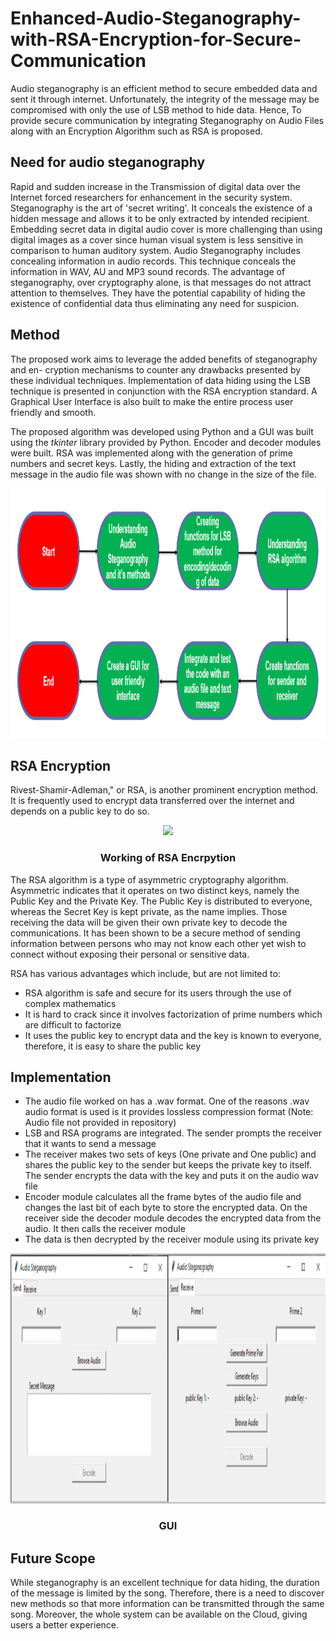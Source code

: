 # Enhanced-Audio-Steganography-with-RSA-Encryption-for-Secure-Communication

Audio steganography is an efficient method to secure embedded data and sent it through internet. Unfortunately, the integrity of the message may be compromised with only the use of LSB method to hide data.  Hence, To provide secure communication by integrating Steganography on Audio Files along with an Encryption Algorithm such as RSA is proposed.

## Need for audio steganography

Rapid and sudden increase in the Transmission of digital data over the Internet forced researchers for enhancement in the security system. Steganography is the art of 'secret
writing'. It conceals the existence of a hidden message and allows it to be only extracted by intended recipient. Embedding secret data in digital audio cover is more challenging than using digital images as a cover since human visual system is less sensitive in comparison to human auditory system. Audio Steganography includes concealing information
in audio records. This technique conceals the information in WAV, AU and MP3 sound records. The advantage of steganography, over cryptography alone, is that messages do not attract attention to themselves. They have the potential capability of hiding the existence of confidential data thus eliminating any need for suspicion.

## Method

The proposed work aims to leverage the added benefits of steganography and en- cryption mechanisms to counter any drawbacks presented by these individual techniques. Implementation of data hiding using the LSB technique is presented in conjunction with the RSA encryption standard. A Graphical User Interface is also built to make the entire process user friendly and smooth.

The proposed algorithm was developed using Python and a GUI was built using the *tkinter* library provided by Python. Encoder and decoder modules were built. RSA was implemented along with the generation of prime numbers and secret keys. Lastly, the hiding and extraction of the text message in the audio file was shown with no change in the size of the file.

<p align="center"><img src="https://github.com/Rohit04121998/Enhanced-Audio-Steganography-with-RSA-Encryption-for-Secure-Communication/blob/main/gallery/Design%20Methodology.png" height="400"></p>

## RSA Encryption

Rivest-Shamir-Adleman," or RSA, is another prominent encryption method. It is frequently used to encrypt data transferred over the internet and depends on a public key to do so.

<p align="center"><img src="https://sectigostore.com/blog/wp-content/uploads/2020/06/how-rsa-works.png" height="400"></p>

### <p align="center">Working of RSA Encrpytion</p>

The RSA algorithm is a type of asymmetric cryptography algorithm. Asymmetric indicates that it operates on two distinct keys, namely the Public Key and the Private Key. The Public Key is distributed to everyone, whereas the Secret Key is kept private, as the name implies. Those receiving the data will be given their own private key to decode the communications. It has been shown to be a secure method of sending information between persons who may not know each other yet wish to connect without exposing their personal or sensitive data.

RSA has various advantages which include, but are not limited to:

* RSA algorithm is safe and secure for its users through the use of complex mathematics
* It is hard to crack since it involves factorization of prime numbers which are difficult to factorize
* It uses the public key to encrypt data and the key is known to everyone, therefore, it is easy to share the public key

## Implementation

* The audio file worked on has a .wav format. One of the reasons .wav audio format is used is it provides lossless compression format (Note: Audio file not provided in repository)
* LSB and RSA programs are integrated.  The sender prompts the receiver that it wants to send a message
* The receiver makes two sets of keys (One private and One public) and shares the public key to the sender but keeps the private key to itself.  The sender encrypts the data with the key and puts it on the audio wav file
* Encoder  module  calculates  all  the  frame  bytes  of  the  audio  file  and  changes  the last bit of each byte to store the encrypted data.  On the receiver side the decoder module decodes the encrypted data from the audio.  It then calls the receiver module
* The data is then decrypted by the receiver module using its private key

<p align="center"><img src="https://github.com/Rohit04121998/Enhanced-Audio-Steganography-with-RSA-Encryption-for-Secure-Communication/blob/main/gallery/GUI.png" height="400"></p>

### <p align="center">GUI</p>

## Future Scope

While steganography is an excellent technique for data hiding, the duration of the message is limited by the song. Therefore, there is a need to discover new methods so that more information can be transmitted through the same song. Moreover, the whole system can be available on the Cloud, giving users a better experience.
